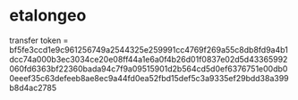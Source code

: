 # etalongeo

transfer token = bf5fe3ccd1e9c961256749a2544325e259991cc4769f269a55c8db8fd9a4b1dcc74a000b3ec3034ce20e08ff44a1e6a0f4b26d01f0837e02d5d43365992060fd6363bf22360bada94c7f9a09515901d2b564cd5d0ef6376751e00db00eeef35c63defeeb8ae8ec9a44fd0ea52fbd15def5c3a9335ef29bdd38a399b8d4ac2785
